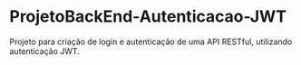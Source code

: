 # ProjetoBackEnd-Autenticacao-JWT
Projeto para criação de login e autenticação de uma API RESTful, utilizando autenticação JWT.
